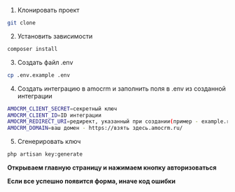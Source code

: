 
1. Клонировать проект
```sh
git clone
```

2. Установить зависимости
```sh
composer install
```

3. Создать файл .env
```sh
cp .env.example .env
```

4. Создать интеграцию в amocrm и заполнить поля в .env из созданной интеграции
```sh
AMOCRM_CLIENT_SECRET=секретный ключ
AMOCRM_CLIENT_ID=ID интеграции
AMOCRM_REDIRECT_URI=редирект, указанный при создании(пример - example.ru/auth)
AMOCRM_DOMAIN=ваш домен - https://взять здесь.amocrm.ru/
```

5. Сгенерировать ключ
```sh
php artisan key:generate
```


**Открываем главную страницу и нажимаем кнопку авторизоваться**

**Если все успешно появится форма, иначе код ошибки**

